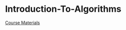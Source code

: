 # Introduction-To-Algorithms

[Course Materials](https://ocw.mit.edu/courses/6-006-introduction-to-algorithms-spring-2020/)
